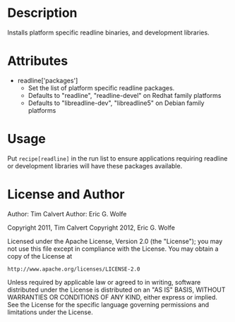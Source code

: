 Description
===========

Installs platform specific readline binaries, and development libraries.

Attributes
==========

* readline['packages']
  - Set the list of platform specific readline packages.
  - Defaults to "readline", "readline-devel" on Redhat family platforms
  - Defaults to "libreadline-dev", "libreadline5" on Debian family platforms

Usage
=====

Put `recipe[readline]` in the run list to ensure applications requiring readline
or development libraries will have these packages available. 

License and Author
==================

Author: Tim Calvert
Author: Eric G. Wolfe

Copyright 2011, Tim Calvert
Copyright 2012, Eric G. Wolfe

Licensed under the Apache License, Version 2.0 (the "License");
you may not use this file except in compliance with the License.
You may obtain a copy of the License at

    http://www.apache.org/licenses/LICENSE-2.0

Unless required by applicable law or agreed to in writing, software
distributed under the License is distributed on an "AS IS" BASIS,
WITHOUT WARRANTIES OR CONDITIONS OF ANY KIND, either express or implied.
See the License for the specific language governing permissions and
limitations under the License.
